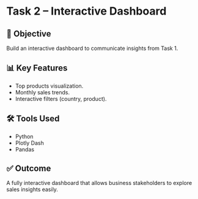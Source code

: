 # Task 2 – Interactive Dashboard

## 📌 Objective
Build an interactive dashboard to communicate insights from Task 1.

## 📊 Key Features
- Top products visualization.
- Monthly sales trends.
- Interactive filters (country, product).

## 🛠️ Tools Used
- Python
- Plotly Dash
- Pandas

## ✅ Outcome
A fully interactive dashboard that allows business stakeholders to explore sales insights easily.

